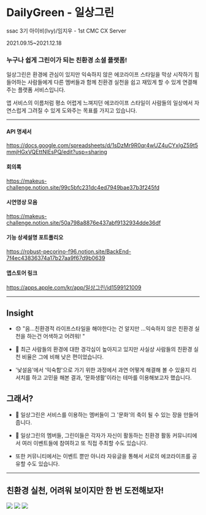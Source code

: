 # DailyGreen - 일상그린
ssac 3기 아이비(Ivy)/임지우 - 1st CMC CX Server


2021.09.15~2021.12.18


### **누구나 쉽게 그린이가 되는 친환경 소셜 플랫폼!**

일상그린은 환경에 관심이 있지만 익숙하지 않은 에코라이프 스타일을 막상 시작하기 힘들어하는 사람들에게 다른 멤버들과 함께 친환경 실천을 쉽고 재밌게 할 수 있게 연결해주는 플랫폼 서비스입니다.

앱 서비스의 이름처럼 평소 어렵게 느껴지던 에코라이프 스타일이 사람들의 일상에서 자연스럽게 그려질 수 있게 도와주는 목표를 가지고 있습니다.

---


#### API 명세서
https://docs.google.com/spreadsheets/d/1sDzMr9R0qr4wUZ4uCYxlgZ59t5mmjHGxVQEttNIEsPQ/edit?usp=sharing


#### 회의록
https://makeus-challenge.notion.site/99c5bfc231dc4ed7949bae37b3f245fd


#### 시연영상 모음
https://makeus-challenge.notion.site/50a798a8876e437abf9132934dde36df


#### 기능 상세설명 포트폴리오
https://robust-pecorino-f96.notion.site/BackEnd-7f4ec43836374a17b27aa9f67d9b0639


#### 앱스토어 링크
https://apps.apple.com/kr/app/일상그린/id1599121009

---

## Insight
- 😞 "음...친환경적 라이프스타일을 해야한다는 건 알지만 ...익숙하지 않은 친환경 실천을 하는건 어색하고 어려워! "
  
- 🤔 최근 사람들의 환경에 대한 경각심이 높아지고 있지만 사실상 사람들의 친환경 실천 비율은 그에 비해 낮은 편이었습니다.  
- '낯설음'에서 ‘익숙함'으로 가기 위한 과정에서 과연 어떻게 해결해 볼 수 있을지 리서치를 하고 고민을 해본 결과, ‘문화생활'이라는 테마를 이용해보고자 했습니다.


## 그래서?
- 🙂 일상그린은 서비스를 이용하는 멤버들이 그 '문화'의 축이 될 수 있는 장을 만들어줍니다.
  
- 🙂 일상그린의 멤버들, 그린이들은 각자가 자신이 활동하는 친환경 활동 커뮤니티에서 여러 이벤트들에 참여하고 또 직접 주최할 수도 있습니다. 
- 또한 커뮤니티에서는 이벤트 뿐만 아니라 자유글을 통해서 서로의 에코라이프를 공유할 수도 있습니다.

---

## 친환경 실천, 어려워 보이지만 한 번 도전해보자!

<img src = "https://user-images.githubusercontent.com/69448918/145722476-88ac2f32-a105-4180-a4fa-bfcf0bae1256.jpg">

<img src = "https://user-images.githubusercontent.com/69448918/145722486-37fc7672-3f1c-4eee-8038-52b4e5124984.jpg">

<img src = "https://user-images.githubusercontent.com/69448918/145722487-7616c214-5cd3-4b64-9ee6-38d34431a320.jpg">
